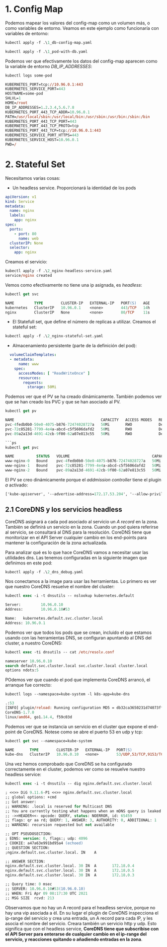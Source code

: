 # 1. Config Map

Podemos mapear los valores del config-map como un volumen más, o como variables de entorno. Veamos en este ejemplo como funcionaría con variables de entorno:

```ps
kubectl apply -f .\1_db-config-map.yaml

kubectl apply -f .\1_pod-with-db.yaml
```

Podemos ver que efectivamente los datos del config-map aparecen como la variable de entorno *DB_IP_ADDRESSES*:

```ps
kubectl logs some-pod

KUBERNETES_PORT=tcp://10.96.0.1:443
KUBERNETES_SERVICE_PORT=443
HOSTNAME=some-pod
SHLVL=1
HOME=/root
DB_IP_ADDRESSES=1.2.3.4,5.6.7.8
KUBERNETES_PORT_443_TCP_ADDR=10.96.0.1
PATH=/usr/local/sbin:/usr/local/bin:/usr/sbin:/usr/bin:/sbin:/bin
KUBERNETES_PORT_443_TCP_PORT=443
KUBERNETES_PORT_443_TCP_PROTO=tcp
KUBERNETES_PORT_443_TCP=tcp://10.96.0.1:443
KUBERNETES_SERVICE_PORT_HTTPS=443
KUBERNETES_SERVICE_HOST=10.96.0.1
PWD=/
```

# 2. Stateful Set

Necesitamos varias cosas:
- Un headless service. Proporcionará la identidad de los pods

```yaml
apiVersion: v1
kind: Service
metadata:
  name: nginx
  labels:
    app: nginx
spec:
  ports:
    - port: 80
      name: web
  clusterIP: None
  selector:
    app: nginx
```

Creamos el servicio:

```ps
kubectl apply -f .\2_nginx-headless-service.yaml
service/nginx created
```

Vemos como efectivamente no tiene una ip asignada, es _headless_:

```ps
kubectl get svc

NAME         TYPE        CLUSTER-IP   EXTERNAL-IP   PORT(S)   AGE
kubernetes   ClusterIP   10.96.0.1    <none>        443/TCP   14h
nginx        ClusterIP   None         <none>        80/TCP    11s
```

- El Statefull set, que define el número de replicas a utilizar. Creamos el stateful set:

```ps
kubectl apply -f .\2_nginx-stateful-set.yaml
```

- Almacenamiento persistente (parte de la definición del pod):

```yaml
  volumeClaimTemplates:
  - metadata:
      name: www
    spec:
      accessModes: [ "ReadWriteOnce" ]
      resources:
        requests:
          storage: 50Mi
```

Podemos ver que el PV se ha creado dinámicamente. También podemos ver que se han creado los PVC y que se han asociado al PV. 

```ps
kubectl get pv

NAME                                       CAPACITY   ACCESS MODES   RECLAIM POLICY   STATUS   
pvc-4fedb0b0-50e0-4075-b876-72474028727a   50Mi       RWO            Delete           Bound    
pvc-72c85281-7799-4e4a-abcd-c5f5606dafd2   50Mi       RWO            Delete           Bound    
pvc-89a2a13d-4691-42cb-9f00-62a07e813c55   50Mi       RWO            Delete           Bound    

```ps
kubectl get pvc

NAME          STATUS   VOLUME                                     CAPACITY   ACCESS MODES   
www-nginx-0   Bound    pvc-4fedb0b0-50e0-4075-b876-72474028727a   50Mi       RWO            
www-nginx-1   Bound    pvc-72c85281-7799-4e4a-abcd-c5f5606dafd2   50Mi       RWO            
www-nginx-2   Bound    pvc-89a2a13d-4691-42cb-9f00-62a07e813c55   50Mi       RWO            
```

El PV se creo dinámicamente porque el _addmission controller_ tiene el plugin _a_ activado:

```ps
['kube-apiserver', '--advertise-address=172.17.53.204', '--allow-privileged=true', '--authorization-mode=Node,RBAC', '--client-ca-file=/var/lib/minikube/certs/ca.crt', '--enable-admission-plugins=NamespaceLifecycle,LimitRanger,ServiceAccount,DefaultStorageClass,DefaultTolerationSeconds,NodeRestriction,MutatingAdmissionWebhook,ValidatingAdmissionWebhook,ResourceQuota', ...]
```

## 2.1 CoreDNS y los servicios headless

CoreDNS asignará a cada pod asociado al servicio un _A record_ en la zona. También se definirá un servicio en la zona. Cuando un pod quiera referirse al servicio, se consultará al DNS para la resolución. CoreDNS tiene que monitorizar en el API Server cualquier cambio en los end-points para mantener la configuración de la zona actualizada.

Para analizar qué es lo que hace CoreDNS vamos a necesitar usar las utilidades dns. Las tenemos configuradas en la siguiente imagen que definimos en este pod:

```ps
kubectl apply -f .\2_dns_debug.yaml
```

Nos conectamos a la image para usar las herramientas. Lo primero es ver que nuestro CoreDNS resuelve el nombre del cluster:

```ps
kubectl exec -i -t dnsutils -- nslookup kubernetes.default

Server:         10.96.0.10
Address:        10.96.0.10#53

Name:   kubernetes.default.svc.cluster.local
Address: 10.96.0.1
```

Podemos ver que todos los pods que se crean, incluido el que estamos usando con las herramientas DNS, se configuran apuntando al DNS del cluster, a nuestro CoreDNS:

```ps
kubectl exec -ti dnsutils -- cat /etc/resolv.conf

nameserver 10.96.0.10
search default.svc.cluster.local svc.cluster.local cluster.local
options ndots:5
```

POdemos ver que cuando el pod que implementa CoreDNS arrancó, el arranque fue correcto:

```ps
kubectl logs --namespace=kube-system -l k8s-app=kube-dns

.:53
[INFO] plugin/reload: Running configuration MD5 = db32ca3650231d74073ff4cf814959a7
CoreDNS-1.7.0
linux/amd64, go1.14.4, f59c03d
```

Podemos ver que se instancia un servicio en el cluster que expone el end-point de CoreDNS. Notese como se abre el puerto 53 en udp y tcp:

```ps
kubectl get svc --namespace=kube-system

NAME       TYPE        CLUSTER-IP   EXTERNAL-IP   PORT(S)                  AGE
kube-dns   ClusterIP   10.96.0.10   <none>        53/UDP,53/TCP,9153/TCP   15h
```

Una vez hemos comprobado que CoreDNS se ha configurado correctamente en el cluster, podemos ver como se resuelve nuestro headless service:

```ps
kubectl exec -i -t dnsutils -- dig nginx.default.svc.cluster.local

; <<>> DiG 9.11.6-P1 <<>> nginx.default.svc.cluster.local
;; global options: +cmd
;; Got answer:
;; WARNING: .local is reserved for Multicast DNS
;; You are currently testing what happens when an mDNS query is leaked to DNS
;; ->>HEADER<<- opcode: QUERY, status: NOERROR, id: 65459
;; flags: qr aa rd; QUERY: 1, ANSWER: 3, AUTHORITY: 0, ADDITIONAL: 1
;; WARNING: recursion requested but not available

;; OPT PSEUDOSECTION:
; EDNS: version: 0, flags:; udp: 4096
; COOKIE: a47a63e991bd95a4 (echoed)
;; QUESTION SECTION:
;nginx.default.svc.cluster.local. IN    A

;; ANSWER SECTION:
nginx.default.svc.cluster.local. 30 IN  A       172.18.0.4
nginx.default.svc.cluster.local. 30 IN  A       172.18.0.5
nginx.default.svc.cluster.local. 30 IN  A       172.18.0.3

;; Query time: 0 msec
;; SERVER: 10.96.0.10#53(10.96.0.10)
;; WHEN: Fri Apr 09 08:17:30 UTC 2021
;; MSG SIZE  rcvd: 213
```

Observamos que no hay un A record para el headless service, porque no hay una vip asociada a él. En su lugar el plugin de CoreDNS inspecciona el ip-range del servicio y crea una entrada, un A record para cada IP, y les asocia el nombre del servicio. Creara también un servicio http y udp. Esto significa que con el headless service, __CoreDNS tiene que subscribise con el API Server para enterarse de cualquier cambio en el ip-range del servicio, y reacciones quitando o añadiendo entradas en la zona__.

